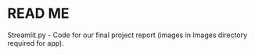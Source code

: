 # READ ME

Streamlit.py - Code for our final project report (images in Images directory required for app).
